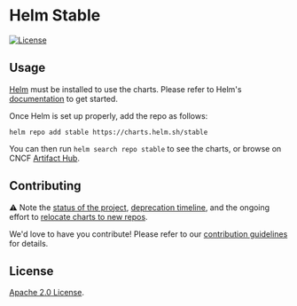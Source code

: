 # Helm Stable

[![License](https://img.shields.io/badge/License-Apache%202.0-blue.svg)](https://opensource.org/licenses/Apache-2.0)

## Usage

[Helm](https://helm.sh) must be installed to use the charts.
Please refer to Helm's [documentation](https://helm.sh/docs/) to get started.

Once Helm is set up properly, add the repo as follows:

```console
helm repo add stable https://charts.helm.sh/stable
```

You can then run `helm search repo stable` to see the charts, or browse on CNCF [Artifact Hub](https://artifacthub.io/packages/search?page=1&repo=helm-stable).

## Contributing

<!-- Keep full URL links to repo files because this README syncs from master to gh-pages.  -->
⚠️ Note the [status of the project](https://github.com/helm/charts/blob/master/README.md#status-of-the-project), [deprecation timeline](https://github.com/helm/charts/blob/master/README.md#deprecation-timeline), and the ongoing effort to [relocate charts to new repos](https://github.com/helm/charts/issues/21103).

<!-- Keep full URL links to repo files because this README syncs from master to gh-pages.  -->
We'd love to have you contribute! Please refer to our [contribution guidelines](https://github.com/helm/charts/blob/master/CONTRIBUTING.md) for details.

## License

<!-- Keep full URL links to repo files because this README syncs from master to gh-pages.  -->
[Apache 2.0 License](https://github.com/helm/charts/blob/master/LICENSE).
